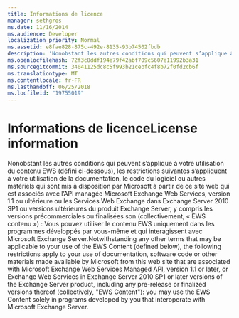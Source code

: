 ```yaml
---
title: Informations de licence
manager: sethgros
ms.date: 11/16/2014
ms.audience: Developer
localization_priority: Normal
ms.assetid: e8fae828-875c-492e-8135-93b74502fbdb
description: 'Nonobstant les autres conditions qui peuvent s’applique à votre utilisation du contenu EWS (défini ci-dessous), les restrictions suivantes s’appliquent à votre utilisation de la documentation, le code du logiciel ou autres matériels qui sont mis à disposition par Microsoft à partir de ce site web qui est associés avec l’API managée Microsoft Exchange Web Services, version 1.1 ou ultérieure ou les Services Web Exchange dans Exchange Server 2010 SP1 ou versions ultérieures du produit Exchange Server, y compris les versions précommerciales ou finalisées son (collectivement, EWS contenu) : vous peut utiliser le contenu EWS uniquement dans les programmes développés par vous-même et qui interagissent avec Microsoft Exchange Server.'
ms.openlocfilehash: 72f3c8ddf194e79f42abf709c5607e11992b3a31
ms.sourcegitcommit: 34041125dc8c5f993b21cebfc4f8b72f0fd2cb6f
ms.translationtype: MT
ms.contentlocale: fr-FR
ms.lasthandoff: 06/25/2018
ms.locfileid: "19755019"
---
```

# <a name="license-information"></a><span data-ttu-id="8fa14-103">Informations de licence</span><span class="sxs-lookup"><span data-stu-id="8fa14-103">License information</span></span>

<span data-ttu-id="8fa14-104">Nonobstant les autres conditions qui peuvent s’applique à votre utilisation du contenu EWS (défini ci-dessous), les restrictions suivantes s’appliquent à votre utilisation de la documentation, le code du logiciel ou autres matériels qui sont mis à disposition par Microsoft à partir de ce site web qui est associés avec l’API managée Microsoft Exchange Web Services, version 1.1 ou ultérieure ou les Services Web Exchange dans Exchange Server 2010 SP1 ou versions ultérieures du produit Exchange Server, y compris les versions précommerciales ou finalisées son (collectivement, « EWS contenu ») : Vous pouvez utiliser le contenu EWS uniquement dans les programmes développés par vous-même et qui interagissent avec Microsoft Exchange Server.</span><span class="sxs-lookup"><span data-stu-id="8fa14-104">Notwithstanding any other terms that may be applicable to your use of the EWS Content (defined below), the following restrictions apply to your use of documentation, software code or other materials made available by Microsoft from this web site that are associated with Microsoft Exchange Web Services Managed API, version 1.1 or later, or Exchange Web Services in Exchange Server 2010 SP1 or later versions of the Exchange Server product, including any pre-release or finalized versions thereof (collectively, "EWS Content"): you may use the EWS Content solely in programs developed by you that interoperate with Microsoft Exchange Server.</span></span>
  

